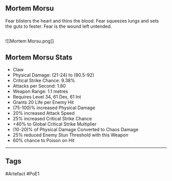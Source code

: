 ## Mortem Morsu
Fear blisters the heart and thins the blood.
Fear squeezes lungs and sets the guts to fester.
Fear is the wound left untended.
##
![[Mortem Morsu.png]]
## Mortem Morsu Stats
- Claw
- Physical Damage: (21-24) to (80.5-92)
- Critical Strike Chance: 9.38%
- Attacks per Second: 1.80
- Weapon Range: 1.1 metres
- Requires Level 34, 61 Dex, 61 Int
- Grants 20 Life per Enemy Hit
- (75-100)% increased Physical Damage
- 20% increased Attack Speed
- 25% increased Critical Strike Chance
- +40% to Global Critical Strike Multiplier
- (10-20)% of Physical Damage Converted to Chaos Damage
- 25% reduced Enemy Stun Threshold with this Weapon
- 60% chance to Poison on Hit


---
## Tags
#Artefact
#PoE1